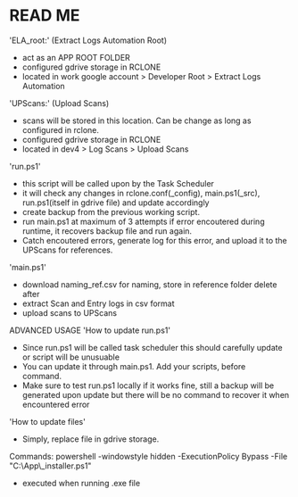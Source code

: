# READ ME
'ELA_root:' (Extract Logs Automation Root)
 - act as an APP ROOT FOLDER
 - configured gdrive storage in RCLONE 
 - located in work google account > Developer Root > Extract Logs Automation

'UPScans:' (Upload Scans)
 - scans will be stored in this location. Can be change as long as configured in rclone.
 - configured gdrive storage in RCLONE
 - located in dev4 > Log Scans > Upload Scans

'run.ps1'
 - this script will be called upon by the Task Scheduler
 - it will check any changes in rclone.conf(_config), main.ps1(_src), run.ps1(itself in gdrive file) and update accordingly
 - create backup from the previous working script.
 - run main.ps1 at maximum of 3 attempts if error encoutered during runtime, it recovers backup file and run again.
 - Catch encoutered errors, generate log for this error, and upload it to the UPScans for references.

'main.ps1'
 - download naming_ref.csv for naming, store in reference folder delete after
 - extract Scan and Entry logs in csv format
 - upload scans to UPScans

ADVANCED USAGE
'How to update run.ps1'
 - Since run.ps1 will be called task scheduler this should carefully update or script will be unusuable
 - You can update it through main.ps1. Add your scripts, before <Main> command.
 - Make sure to test run.ps1 locally if it works fine, still a backup will be generated upon update but there will be no command to recover it when encountered error

'How to update files'
 - Simply, replace file in gdrive storage.


Commands:
powershell -windowstyle hidden -ExecutionPolicy Bypass -File "C:\App\\_installer.ps1"
- executed when running .exe file
